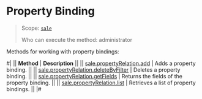 # Property Binding

> Scope: [`sale`](../../scopes/permissions.md)
>
> Who can execute the method: administrator

Methods for working with property bindings:

#|
|| **Method** | **Description** ||
|| [sale.propertyRelation.add](./sale-property-relation-add.md) | Adds a property binding. ||
|| [sale.propertyRelation.deleteByFilter](./sale-property-relation-delete-by-filter.md) | Deletes a property binding. ||
|| [sale.propertyRelation.getFields](./sale-property-relation-get-fields.md) | Returns the fields of the property binding. ||
|| [sale.propertyRelation.list](./sale-property-relation-list.md) | Retrieves a list of property bindings. ||
|#